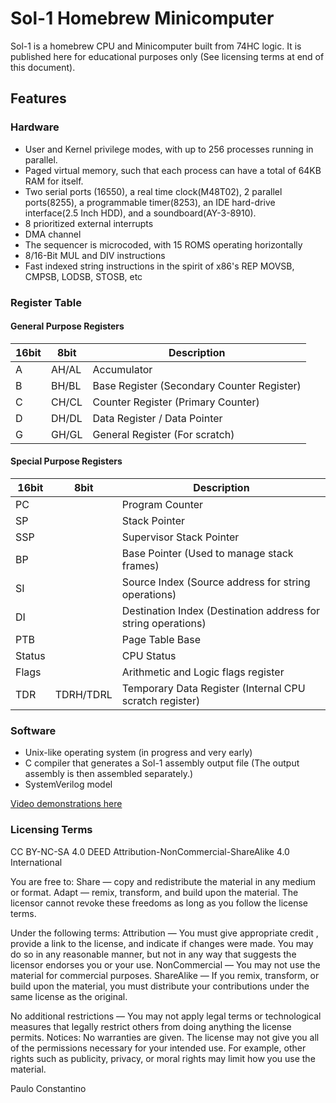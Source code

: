# Sol-1 Homebrew Minicomputer

Sol-1 is a homebrew CPU and Minicomputer built from 74HC logic.
It is published here for educational purposes only (See licensing terms at end of this document).

## Features
### Hardware
- User and Kernel privilege modes, with up to 256 processes running in parallel.
- Paged virtual memory, such that each process can have a total of 64KB RAM for itself.
- Two serial ports (16550), a real time clock(M48T02), 2 parallel ports(8255), a programmable timer(8253), an IDE hard-drive interface(2.5 Inch HDD), and a soundboard(AY-3-8910).
- 8 prioritized external interrupts
- DMA channel
- The sequencer is microcoded, with 15 ROMS operating horizontally
- 8/16-Bit MUL and DIV instructions
- Fast indexed string instructions in the spirit of x86's REP MOVSB, CMPSB, LODSB, STOSB, etc

### Register Table
#### General Purpose Registers

| 16bit | 8bit  | Description |
| ----- | ----- | ----------- |
| A     | AH/AL | Accumulator |
| B     | BH/BL | Base Register (Secondary Counter Register) |
| C     | CH/CL | Counter Register (Primary Counter) |
| D     | DH/DL | Data Register / Data Pointer |
| G     | GH/GL | General Register (For scratch) |

#### Special Purpose Registers

| 16bit  | 8bit   | Description |
| ------ | ------ | ----------- |
| PC     |        | Program Counter |
| SP     |        | Stack Pointer |
| SSP    |        | Supervisor Stack Pointer |
| BP     |        | Base Pointer (Used to manage stack frames) |
| SI     |        | Source Index (Source address for string operations) |
| DI     |        | Destination Index (Destination address for string operations) |
| PTB    |        | Page Table Base |
| Status |        | CPU Status |
| Flags  |        | Arithmetic and Logic flags register |
| TDR    | TDRH/TDRL | Temporary Data Register (Internal CPU scratch register) |

### Software
- Unix-like operating system (in progress and very early)
- C compiler that generates a Sol-1 assembly output file (The output assembly is then assembled separately.)
- SystemVerilog model

[Video demonstrations here](https://www.youtube.com/@PauloConstantino167/videos)


### Licensing Terms

CC BY-NC-SA 4.0 DEED
Attribution-NonCommercial-ShareAlike 4.0 International

You are free to:
Share — copy and redistribute the material in any medium or format.
Adapt — remix, transform, and build upon the material.
The licensor cannot revoke these freedoms as long as you follow the license terms.

Under the following terms:
Attribution — You must give appropriate credit , provide a link to the license, and indicate if changes were made. 
You may do so in any reasonable manner, but not in any way that suggests the licensor endorses you or your use.
NonCommercial — You may not use the material for commercial purposes.
ShareAlike — If you remix, transform, or build upon the material, you must distribute your contributions under the same license as the original.

No additional restrictions — You may not apply legal terms or technological measures that legally restrict others from doing anything the license permits.
Notices:
No warranties are given. The license may not give you all of the permissions necessary for your intended use. 
For example, other rights such as publicity, privacy, or moral rights may limit how you use the material.

Paulo Constantino

